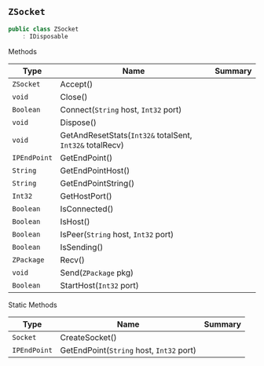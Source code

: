 ## `ZSocket`

```csharp
public class ZSocket
    : IDisposable

```

Methods

| Type | Name | Summary | 
| --- | --- | --- | 
| `ZSocket` | Accept() |  | 
| `void` | Close() |  | 
| `Boolean` | Connect(`String` host, `Int32` port) |  | 
| `void` | Dispose() |  | 
| `void` | GetAndResetStats(`Int32&` totalSent, `Int32&` totalRecv) |  | 
| `IPEndPoint` | GetEndPoint() |  | 
| `String` | GetEndPointHost() |  | 
| `String` | GetEndPointString() |  | 
| `Int32` | GetHostPort() |  | 
| `Boolean` | IsConnected() |  | 
| `Boolean` | IsHost() |  | 
| `Boolean` | IsPeer(`String` host, `Int32` port) |  | 
| `Boolean` | IsSending() |  | 
| `ZPackage` | Recv() |  | 
| `void` | Send(`ZPackage` pkg) |  | 
| `Boolean` | StartHost(`Int32` port) |  | 


Static Methods

| Type | Name | Summary | 
| --- | --- | --- | 
| `Socket` | CreateSocket() |  | 
| `IPEndPoint` | GetEndPoint(`String` host, `Int32` port) |  | 


